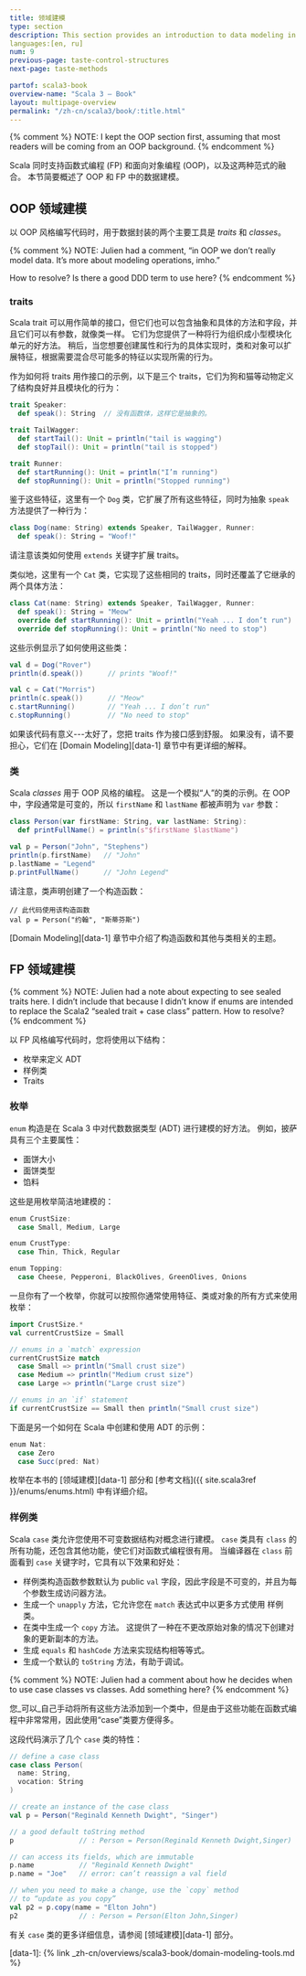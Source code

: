 ```yaml
---
title: 领域建模
type: section
description: This section provides an introduction to data modeling in Scala 3.
languages:[en, ru]
num: 9
previous-page: taste-control-structures
next-page: taste-methods

partof: scala3-book
overview-name: "Scala 3 — Book"
layout: multipage-overview
permalink: "/zh-cn/scala3/book/:title.html"
---
```



{% comment %}
NOTE: I kept the OOP section first, assuming that most readers will be coming from an OOP background.
{% endcomment %}

Scala 同时支持函数式编程 (FP) 和面向对象编程 (OOP)，以及这两种范式的融合。
本节简要概述了 OOP 和 FP 中的数据建模。

## OOP 领域建模

以 OOP 风格编写代码时，用于数据封装的两个主要工具是 _traits_ 和 _classes_。

{% comment %}
NOTE: Julien had a comment, “in OOP we don’t really model data.
It’s more about modeling operations, imho.”

How to resolve? Is there a good DDD term to use here?
{% endcomment %}

### traits

Scala trait 可以用作简单的接口，但它们也可以包含抽象和具体的方法和字段，并且它们可以有参数，就像类一样。
它们为您提供了一种将行为组织成小型模块化单元的好方法。
稍后，当您想要创建属性和行为的具体实现时，类和对象可以扩展特征，根据需要混合尽可能多的特征以实现所需的行为。

作为如何将 traits 用作接口的示例，以下是三个 traits，它们为狗和猫等动物定义了结构良好并且模块化的行为：

```scala
trait Speaker:
  def speak(): String  // 没有函数体，这样它是抽象的。

trait TailWagger:
  def startTail(): Unit = println("tail is wagging")
  def stopTail(): Unit = println("tail is stopped")

trait Runner:
  def startRunning(): Unit = println("I’m running")
  def stopRunning(): Unit = println("Stopped running")
```

鉴于这些特征，这里有一个 `Dog` 类，它扩展了所有这些特征，同时为抽象 `speak` 方法提供了一种行为：

```scala
class Dog(name: String) extends Speaker, TailWagger, Runner:
  def speak(): String = "Woof!"
```

请注意该类如何使用 `extends` 关键字扩展 traits。

类似地，这里有一个 `Cat` 类，它实现了这些相同的 traits，同时还覆盖了它继承的两个具体方法：

```scala
class Cat(name: String) extends Speaker, TailWagger, Runner:
  def speak(): String = "Meow"
  override def startRunning(): Unit = println("Yeah ... I don’t run")
  override def stopRunning(): Unit = println("No need to stop")
```

这些示例显示了如何使用这些类：

```scala
val d = Dog("Rover")
println(d.speak())      // prints "Woof!"

val c = Cat("Morris")
println(c.speak())      // "Meow"
c.startRunning()        // "Yeah ... I don’t run"
c.stopRunning()         // "No need to stop"
```

如果该代码有意义---太好了，您把 traits 作为接口感到舒服。
如果没有，请不要担心，它们在 [Domain Modeling][data-1] 章节中有更详细的解释。

### 类

Scala _classes_ 用于 OOP 风格的编程。
这是一个模拟“人”的类的示例。在 OOP 中，字段通常是可变的，所以 `firstName` 和 `lastName` 都被声明为 `var` 参数：

```scala
class Person(var firstName: String, var lastName: String):
  def printFullName() = println(s"$firstName $lastName")

val p = Person("John", "Stephens")
println(p.firstName)   // "John"
p.lastName = "Legend"
p.printFullName()      // "John Legend"
```

请注意，类声明创建了一个构造函数：

```斯卡拉
// 此代码使用该构造函数
val p = Person("约翰", "斯蒂芬斯")
```

[Domain Modeling][data-1] 章节中介绍了构造函数和其他与类相关的主题。

## FP 领域建模

{% comment %}
NOTE: Julien had a note about expecting to see sealed traits here.
I didn’t include that because I didn’t know if enums are intended
to replace the Scala2 “sealed trait + case class” pattern. How to resolve?
{% endcomment %}

以 FP 风格编写代码时，您将使用以下结构：

- 枚举来定义 ADT
- 样例类
- Traits

### 枚举

`enum` 构造是在 Scala 3 中对代数数据类型 (ADT) 进行建模的好方法。
例如，披萨具有三个主要属性：

- 面饼大小
- 面饼类型
- 馅料

这些是用枚举简洁地建模的：

```scala
enum CrustSize:
  case Small, Medium, Large

enum CrustType:
  case Thin, Thick, Regular

enum Topping:
  case Cheese, Pepperoni, BlackOlives, GreenOlives, Onions
```

一旦你有了一个枚举，你就可以按照你通常使用特征、类或对象的所有方式来使用枚举：

```scala
import CrustSize.*
val currentCrustSize = Small

// enums in a `match` expression
currentCrustSize match
  case Small => println("Small crust size")
  case Medium => println("Medium crust size")
  case Large => println("Large crust size")

// enums in an `if` statement
if currentCrustSize == Small then println("Small crust size")
```

下面是另一个如何在 Scala 中创建和使用 ADT 的示例：

```scala
enum Nat:
  case Zero
  case Succ(pred: Nat)
```

枚举在本书的 [领域建模][data-1] 部分和 [参考文档]({{ site.scala3ref }}/enums/enums.html) 中有详细介绍。

### 样例类

Scala `case` 类允许您使用不可变数据结构对概念进行建模。
`case` 类具有 `class` 的所有功能，还包含其他功能，使它们对函数式编程很有用。
当编译器在 `class` 前面看到 `case` 关键字时，它具有以下效果和好处：

- 样例类构造函数参数默认为 public `val` 字段，因此字段是不可变的，并且为每个参数生成访问器方法。
- 生成一个 `unapply` 方法，它允许您在 `match` 表达式中以更多方式使用 样例类。
- 在类中生成一个 `copy` 方法。
  这提供了一种在不更改原始对象的情况下创建对象的更新副本的方法。
- 生成 `equals` 和 `hashCode` 方法来实现结构相等等式。
- 生成一个默认的 `toString` 方法，有助于调试。

{% comment %}
NOTE: Julien had a comment about how he decides when to use case classes vs classes. Add something here?
{% endcomment %}

您_可以_自己手动将所有这些方法添加到一个类中，但是由于这些功能在函数式编程中非常常用，因此使用“case”类要方便得多。

这段代码演示了几个 `case` 类的特性：

```scala
// define a case class
case class Person(
  name: String,
  vocation: String
)

// create an instance of the case class
val p = Person("Reginald Kenneth Dwight", "Singer")

// a good default toString method
p                // : Person = Person(Reginald Kenneth Dwight,Singer)

// can access its fields, which are immutable
p.name           // "Reginald Kenneth Dwight"
p.name = "Joe"   // error: can’t reassign a val field

// when you need to make a change, use the `copy` method
// to “update as you copy”
val p2 = p.copy(name = "Elton John")
p2               // : Person = Person(Elton John,Singer)
```

有关 `case` 类的更多详细信息，请参阅 [领域建模][data-1] 部分。

[data-1]: {% link _zh-cn/overviews/scala3-book/domain-modeling-tools.md %}
